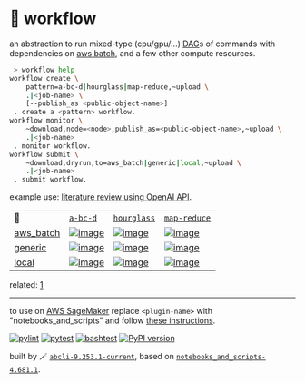 # 📜 workflow

an abstraction to run mixed-type (cpu/gpu/...) [DAG](https://networkx.org/documentation/stable/reference/classes/digraph.html)s of commands with dependencies on [aws batch](https://aws.amazon.com/batch/), and a few other compute resources.

```bash
 > workflow help
workflow create \
	pattern=a-bc-d|hourglass|map-reduce,~upload \
	.|<job-name> \
	[--publish_as <public-object-name>]
 . create a <pattern> workflow.
workflow monitor \
	~download,node=<node>,publish_as=<public-object-name>,~upload \
	.|<job-name>
 . monitor workflow.
workflow submit \
	~download,dryrun,to=aws_batch|generic|local,~upload \
	.|<job-name>
 . submit workflow.
```

example use: [literature review using OpenAI API](https://github.com/kamangir/openai-commands/tree/main/openai_commands/literature_review).

|   |   |   |   |
| --- | --- | --- | --- |
| 📜 | [`a-bc-d`](./patterns/a-bc-d.dot) | [`hourglass`](./patterns/hourglass.dot) | [`map-reduce`](./patterns/map-reduce.dot) |
| [aws_batch](./runners/aws_batch.py) | [![image](https://kamangir-public.s3.ca-central-1.amazonaws.com/aws_batch-a-bc-d/workflow.gif?raw=true&random=CCK8ciaKUcLCv3PY)](https://kamangir-public.s3.ca-central-1.amazonaws.com/aws_batch-a-bc-d/workflow.gif?raw=true&random=CCK8ciaKUcLCv3PY) | [![image](https://kamangir-public.s3.ca-central-1.amazonaws.com/aws_batch-hourglass/workflow.gif?raw=true&random=G62bkxaVLefPwO9i)](https://kamangir-public.s3.ca-central-1.amazonaws.com/aws_batch-hourglass/workflow.gif?raw=true&random=G62bkxaVLefPwO9i) | [![image](https://kamangir-public.s3.ca-central-1.amazonaws.com/aws_batch-map-reduce/workflow.gif?raw=true&random=ljP0B3hPgbAlj5sb)](https://kamangir-public.s3.ca-central-1.amazonaws.com/aws_batch-map-reduce/workflow.gif?raw=true&random=ljP0B3hPgbAlj5sb) |
| [generic](./runners/generic.py) | [![image](https://kamangir-public.s3.ca-central-1.amazonaws.com/generic-a-bc-d/workflow.gif?raw=true&random=7LJyh1wZE8nzJ12p)](https://kamangir-public.s3.ca-central-1.amazonaws.com/generic-a-bc-d/workflow.gif?raw=true&random=7LJyh1wZE8nzJ12p) | [![image](https://kamangir-public.s3.ca-central-1.amazonaws.com/generic-hourglass/workflow.gif?raw=true&random=DcbGlOyzd4MgoJ0v)](https://kamangir-public.s3.ca-central-1.amazonaws.com/generic-hourglass/workflow.gif?raw=true&random=DcbGlOyzd4MgoJ0v) | [![image](https://kamangir-public.s3.ca-central-1.amazonaws.com/generic-map-reduce/workflow.gif?raw=true&random=7RNQqvl6THsMRxjD)](https://kamangir-public.s3.ca-central-1.amazonaws.com/generic-map-reduce/workflow.gif?raw=true&random=7RNQqvl6THsMRxjD) |
| [local](./runners/local.py) | [![image](https://kamangir-public.s3.ca-central-1.amazonaws.com/local-a-bc-d/workflow.gif?raw=true&random=IUH6vwcEb74DdQPR)](https://kamangir-public.s3.ca-central-1.amazonaws.com/local-a-bc-d/workflow.gif?raw=true&random=IUH6vwcEb74DdQPR) | [![image](https://kamangir-public.s3.ca-central-1.amazonaws.com/local-hourglass/workflow.gif?raw=true&random=BOHnWw3ls3q0juIQ)](https://kamangir-public.s3.ca-central-1.amazonaws.com/local-hourglass/workflow.gif?raw=true&random=BOHnWw3ls3q0juIQ) | [![image](https://kamangir-public.s3.ca-central-1.amazonaws.com/local-map-reduce/workflow.gif?raw=true&random=I06rVS3dk9unVKrW)](https://kamangir-public.s3.ca-central-1.amazonaws.com/local-map-reduce/workflow.gif?raw=true&random=I06rVS3dk9unVKrW) |

related: [1](https://arash-kamangir.medium.com/%EF%B8%8F-openai-experiments-54-e49117dc69ef)

---

to use on [AWS SageMaker](https://aws.amazon.com/sagemaker/) replace `<plugin-name>` with "notebooks_and_scripts" and follow [these instructions](https://github.com/kamangir/notebooks-and-scripts/blob/main/SageMaker.md).

[![pylint](https://github.com/kamangir/notebooks-and-scripts/actions/workflows/pylint.yml/badge.svg)](https://github.com/kamangir/notebooks-and-scripts/actions/workflows/pylint.yml) [![pytest](https://github.com/kamangir/notebooks-and-scripts/actions/workflows/pytest.yml/badge.svg)](https://github.com/kamangir/notebooks-and-scripts/actions/workflows/pytest.yml) [![bashtest](https://github.com/kamangir/notebooks-and-scripts/actions/workflows/bashtest.yml/badge.svg)](https://github.com/kamangir/notebooks-and-scripts/actions/workflows/bashtest.yml) [![PyPI version](https://img.shields.io/pypi/v/notebooks-and-scripts.svg)](https://pypi.org/project/notebooks-and-scripts/)

built by 🪄 [`abcli-9.253.1-current`](https://github.com/kamangir/awesome-bash-cli), based on [`notebooks_and_scripts-4.681.1`](https://github.com/kamangir/notebooks-and-scripts).
